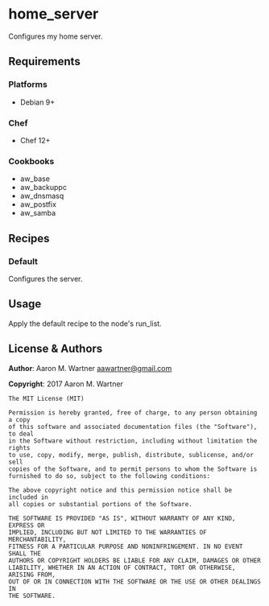 # home_server

Configures my home server.

## Requirements

### Platforms
 * Debian 9+

### Chef
 * Chef 12+

### Cookbooks
 * aw_base
 * aw_backuppc
 * aw_dnsmasq
 * aw_postfix
 * aw_samba

## Recipes

### Default
Configures the server.

## Usage
Apply the default recipe to the node's run_list.

## License & Authors
**Author**: Aaron M. Wartner <aawartner@gmail.com>

**Copyright**: 2017 Aaron M. Wartner

```
The MIT License (MIT)

Permission is hereby granted, free of charge, to any person obtaining a copy
of this software and associated documentation files (the "Software"), to deal
in the Software without restriction, including without limitation the rights
to use, copy, modify, merge, publish, distribute, sublicense, and/or sell
copies of the Software, and to permit persons to whom the Software is
furnished to do so, subject to the following conditions:

The above copyright notice and this permission notice shall be included in
all copies or substantial portions of the Software.

THE SOFTWARE IS PROVIDED "AS IS", WITHOUT WARRANTY OF ANY KIND, EXPRESS OR
IMPLIED, INCLUDING BUT NOT LIMITED TO THE WARRANTIES OF MERCHANTABILITY,
FITNESS FOR A PARTICULAR PURPOSE AND NONINFRINGEMENT. IN NO EVENT SHALL THE
AUTHORS OR COPYRIGHT HOLDERS BE LIABLE FOR ANY CLAIM, DAMAGES OR OTHER
LIABILITY, WHETHER IN AN ACTION OF CONTRACT, TORT OR OTHERWISE, ARISING FROM,
OUT OF OR IN CONNECTION WITH THE SOFTWARE OR THE USE OR OTHER DEALINGS IN
THE SOFTWARE.
```
